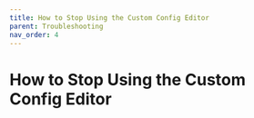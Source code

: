 ```yaml
---
title: How to Stop Using the Custom Config Editor
parent: Troubleshooting
nav_order: 4
---
```

# How to Stop Using the Custom Config Editor